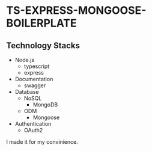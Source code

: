 # TS-EXPRESS-MONGOOSE-BOILERPLATE

## Technology Stacks
- Node.js
    - typescript
    - express
- Documentation
    - swagger
- Database
    - NoSQL
        - MongoDB
    - ODM
        - Mongoose
- Authentication
    - OAuth2

I made it for my convinience.